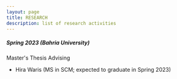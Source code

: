 ```yaml
---
layout: page
title: RESEARCH
description: list of research activities
---
```

<h5>Spring 2023 (Bahria University)</h5>
Master's Thesis Advising
<ul>
  <li>Hira Waris (MS in SCM; expected to graduate in Spring 2023)</li>
</ul>
